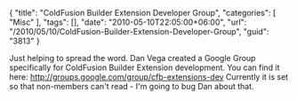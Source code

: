 {
	"title": "ColdFusion Builder Extension Developer Group",
	"categories": [
		"Misc"
	],
	"tags": [],
	"date": "2010-05-10T22:05:00+06:00",
	"url": "/2010/05/10/ColdFusion-Builder-Extension-Developer-Group",
	"guid": "3813"
}

Just helping to spread the word. Dan Vega created a Google Group specifically for ColdFusion Builder Extension development. You can find it here: <a href="http://groups.google.com/group/cfb-extensions-dev">http://groups.google.com/group/cfb-extensions-dev</a> Currently it is set so that non-members can't read - I'm going to bug Dan about that.